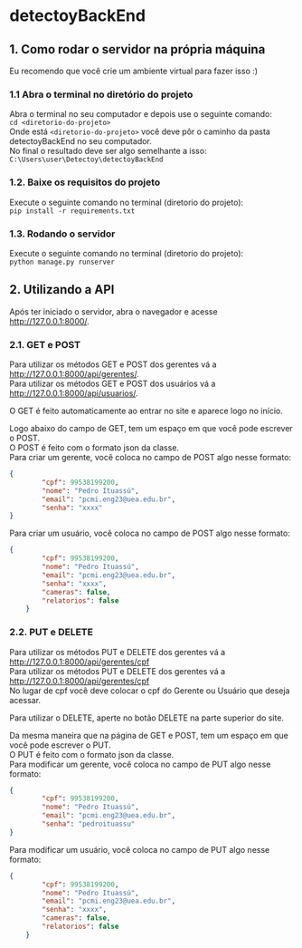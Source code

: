 # detectoyBackEnd
## 1. Como rodar o servidor na própria máquina

Eu recomendo que você crie um ambiente virtual para fazer isso :)

### 1.1 Abra o terminal no diretório do projeto

Abra o terminal no seu computador e depois use o seguinte comando:\
```cd <diretorio-do-projeto>```\
Onde está ```<diretorio-do-projeto>``` você deve pôr o caminho da pasta detectoyBackEnd no seu computador.\
No final o resultado deve ser algo semelhante a isso:\
```C:\Users\user\Detectoy\detectoyBackEnd```

### 1.2. Baixe os requisitos do projeto

Execute o seguinte comando no terminal (diretorio do projeto):\
```pip install -r requirements.txt```

### 1.3. Rodando o servidor

Execute o seguinte comando no terminal (diretorio do projeto):\
```python manage.py runserver```

## 2. Utilizando a API

Após ter iniciado o servidor, abra o navegador e acesse http://127.0.0.1:8000/.

### 2.1. GET e POST

Para utilizar os métodos GET e POST dos gerentes vá a http://127.0.0.1:8000/api/gerentes/. \
Para utilizar os métodos GET e POST dos usuários vá a http://127.0.0.1:8000/api/usuarios/. 

O GET é feito automaticamente ao entrar no site e aparece logo no início.

Logo abaixo do campo de GET, tem um espaço em que você pode escrever o POST. \
O POST é feito com o formato json da classe.\
Para criar um gerente, você coloca no campo de POST algo nesse formato:
```json
{
        "cpf": 99538199200,
        "nome": "Pedro Ituassú",
        "email": "pcmi.eng23@uea.edu.br",
        "senha": "xxxx"
}
```
Para criar um usuário, você coloca no campo de POST algo nesse formato:
```json
{
        "cpf": 99538199200,
        "nome": "Pedro Ituassú",
        "email": "pcmi.eng23@uea.edu.br",
        "senha": "xxxx",
        "cameras": false,
        "relatorios": false
    }
```

### 2.2. PUT e DELETE

Para utilizar os métodos PUT e DELETE dos gerentes vá a http://127.0.0.1:8000/api/gerentes/cpf \
Para utilizar os métodos PUT e DELETE dos gerentes vá a http://127.0.0.1:8000/api/gerentes/cpf \
No lugar de cpf você deve colocar o cpf do Gerente ou Usuário que deseja acessar.

Para utilizar o DELETE, aperte no botão DELETE na parte superior do site.

Da mesma maneira que na página de GET e POST, tem um espaço em que você pode escrever o PUT. \
O PUT é feito com o formato json da classe.\
Para modificar um gerente, você coloca no campo de PUT algo nesse formato:
```json
{
        "cpf": 99538199200,
        "nome": "Pedro Ituassú",
        "email": "pcmi.eng23@uea.edu.br",
        "senha": "pedroituassu"
}
```
Para modificar um usuário, você coloca no campo de PUT algo nesse formato:
```json
{
        "cpf": 99538199200,
        "nome": "Pedro Ituassú",
        "email": "pcmi.eng23@uea.edu.br",
        "senha": "xxxx",
        "cameras": false,
        "relatorios": false
    }
```